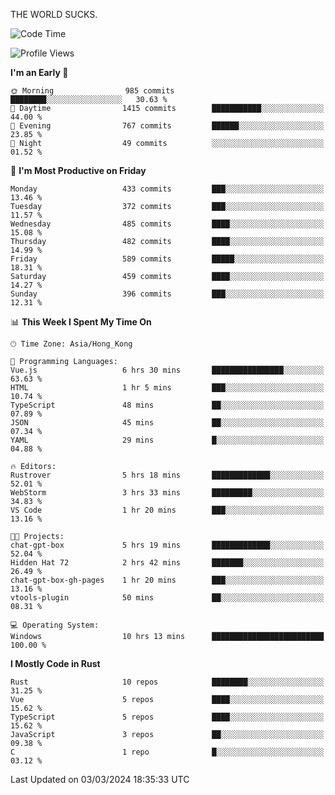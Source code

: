 THE WORLD SUCKS.

<!--START_SECTION:waka-->
![Code Time](http://img.shields.io/badge/Code%20Time-73%20hrs%2036%20mins-blue)

![Profile Views](http://img.shields.io/badge/Profile%20Views-0-blue)

**I'm an Early 🐤** 

```text
🌞 Morning                985 commits         ████████░░░░░░░░░░░░░░░░░   30.63 % 
🌆 Daytime                1415 commits        ███████████░░░░░░░░░░░░░░   44.00 % 
🌃 Evening                767 commits         ██████░░░░░░░░░░░░░░░░░░░   23.85 % 
🌙 Night                  49 commits          ░░░░░░░░░░░░░░░░░░░░░░░░░   01.52 % 
```
📅 **I'm Most Productive on Friday** 

```text
Monday                   433 commits         ███░░░░░░░░░░░░░░░░░░░░░░   13.46 % 
Tuesday                  372 commits         ███░░░░░░░░░░░░░░░░░░░░░░   11.57 % 
Wednesday                485 commits         ████░░░░░░░░░░░░░░░░░░░░░   15.08 % 
Thursday                 482 commits         ████░░░░░░░░░░░░░░░░░░░░░   14.99 % 
Friday                   589 commits         █████░░░░░░░░░░░░░░░░░░░░   18.31 % 
Saturday                 459 commits         ████░░░░░░░░░░░░░░░░░░░░░   14.27 % 
Sunday                   396 commits         ███░░░░░░░░░░░░░░░░░░░░░░   12.31 % 
```


📊 **This Week I Spent My Time On** 

```text
🕑︎ Time Zone: Asia/Hong_Kong

💬 Programming Languages: 
Vue.js                   6 hrs 30 mins       ████████████████░░░░░░░░░   63.63 % 
HTML                     1 hr 5 mins         ███░░░░░░░░░░░░░░░░░░░░░░   10.74 % 
TypeScript               48 mins             ██░░░░░░░░░░░░░░░░░░░░░░░   07.89 % 
JSON                     45 mins             ██░░░░░░░░░░░░░░░░░░░░░░░   07.34 % 
YAML                     29 mins             █░░░░░░░░░░░░░░░░░░░░░░░░   04.88 % 

🔥 Editors: 
Rustrover                5 hrs 18 mins       █████████████░░░░░░░░░░░░   52.01 % 
WebStorm                 3 hrs 33 mins       █████████░░░░░░░░░░░░░░░░   34.83 % 
VS Code                  1 hr 20 mins        ███░░░░░░░░░░░░░░░░░░░░░░   13.16 % 

🐱‍💻 Projects: 
chat-gpt-box             5 hrs 19 mins       █████████████░░░░░░░░░░░░   52.04 % 
Hidden Hat 72            2 hrs 42 mins       ███████░░░░░░░░░░░░░░░░░░   26.49 % 
chat-gpt-box-gh-pages    1 hr 20 mins        ███░░░░░░░░░░░░░░░░░░░░░░   13.16 % 
vtools-plugin            50 mins             ██░░░░░░░░░░░░░░░░░░░░░░░   08.31 % 

💻 Operating System: 
Windows                  10 hrs 13 mins      █████████████████████████   100.00 % 
```

**I Mostly Code in Rust** 

```text
Rust                     10 repos            ████████░░░░░░░░░░░░░░░░░   31.25 % 
Vue                      5 repos             ████░░░░░░░░░░░░░░░░░░░░░   15.62 % 
TypeScript               5 repos             ████░░░░░░░░░░░░░░░░░░░░░   15.62 % 
JavaScript               3 repos             ██░░░░░░░░░░░░░░░░░░░░░░░   09.38 % 
C                        1 repo              █░░░░░░░░░░░░░░░░░░░░░░░░   03.12 % 
```




 Last Updated on 03/03/2024 18:35:33 UTC
<!--END_SECTION:waka-->
